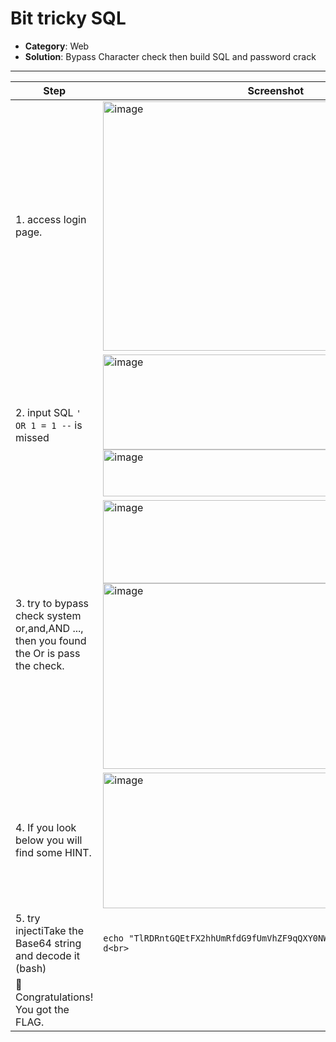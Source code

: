 # Bit tricky SQL

- **Category**: Web  
- **Solution**: Bypass Character check then build SQL and password crack

---

| Step | Screenshot |
|------|------------|
| 1. access login page. | <img width="442" height="399" alt="image" src="https://github.com/user-attachments/assets/b6a78576-cfa9-4a45-833d-5949600dd717" /> |
| 2. input SQL `' OR 1 = 1 --` is missed | <img width="431" height="152" alt="image" src="https://github.com/user-attachments/assets/478817a1-30a0-4289-a449-2f8465e56ea3" /> <img width="505" height="75" alt="image" src="https://github.com/user-attachments/assets/77fbfe52-610e-4b84-a96c-47eeadedecee" /> | 
| 3. try to bypass check system <br>or,and,AND ..., then you found the Or is pass the check. | <img width="391" height="133" alt="image" src="https://github.com/user-attachments/assets/f8994442-e981-45b2-ac6e-2e95ccf2b0a4" /><img width="552" height="297" alt="image" src="https://github.com/user-attachments/assets/789b117f-28fb-4170-bd25-00309e303653" />|
| 4. If you look below you will find some HINT. | <img width="548" height="217" alt="image" src="https://github.com/user-attachments/assets/34c97c67-1174-45d0-86ef-c9d4532d1fb9" /> |
| 5. try injectiTake the Base64 string and decode it (bash) |```echo "TlRDRntGQEtFX2hhUmRfdG9fUmVhZF9qQXY0NWNSSXB0fQo=" \| base64 -d<br>```
| 🎉 Congratulations! You got the FLAG.  |
